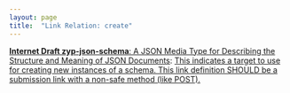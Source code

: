 ```yaml
---
layout: page
title:  "Link Relation: create"
---
```


[**Internet Draft zyp-json-schema**: A JSON Media Type for Describing the Structure and Meaning of JSON Documents](/specs/IETF/I-D/zyp-json-schema "JSON (JavaScript Object Notation) Schema defines the media type &#34;application/schema+json&#34;, a JSON based format for defining the structure of JSON data. JSON Schema provides a contract for what JSON data is required for a given application and how to interact with it. JSON Schema is intended to define validation, documentation, hyperlink navigation, and interaction control of JSON data."): [This indicates a target to use for creating new instances of a schema. This link definition SHOULD be a submission link with a non-safe method (like POST).]()


